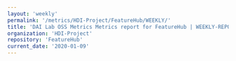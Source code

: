 ```yaml
---
layout: 'weekly'
permalink: '/metrics/HDI-Project/FeatureHub/WEEKLY/'
title: 'DAI Lab OSS Metrics Metrics report for FeatureHub | WEEKLY-REPORT-2020-01-09'
organization: 'HDI-Project'
repository: 'FeatureHub'
current_date: '2020-01-09'
---
```

